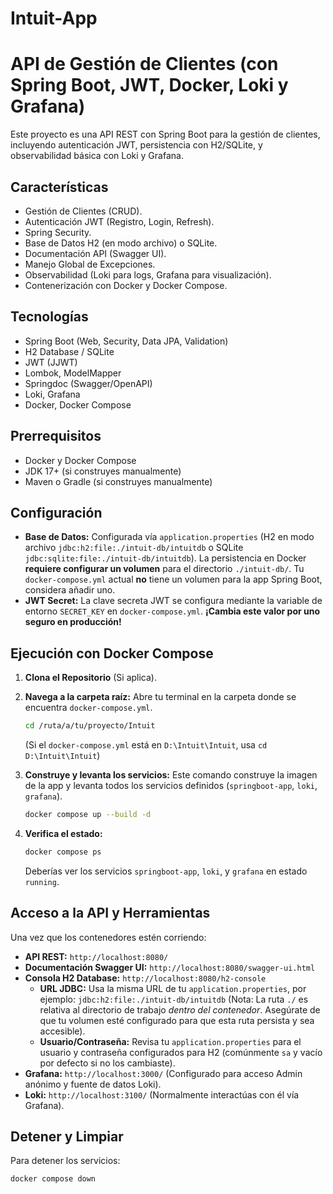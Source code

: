 # Intuit-App

# API de Gestión de Clientes (con Spring Boot, JWT, Docker, Loki y Grafana)

Este proyecto es una API REST con Spring Boot para la gestión de clientes, incluyendo autenticación JWT, persistencia con H2/SQLite, y observabilidad básica con Loki y Grafana.

## Características

* Gestión de Clientes (CRUD).
* Autenticación JWT (Registro, Login, Refresh).
* Spring Security.
* Base de Datos H2 (en modo archivo) o SQLite.
* Documentación API (Swagger UI).
* Manejo Global de Excepciones.
* Observabilidad (Loki para logs, Grafana para visualización).
* Contenerización con Docker y Docker Compose.

## Tecnologías

* Spring Boot (Web, Security, Data JPA, Validation)
* H2 Database / SQLite
* JWT (JJWT)
* Lombok, ModelMapper
* Springdoc (Swagger/OpenAPI)
* Loki, Grafana
* Docker, Docker Compose

## Prerrequisitos

* Docker y Docker Compose
* JDK 17+ (si construyes manualmente)
* Maven o Gradle (si construyes manualmente)

## Configuración

* **Base de Datos:** Configurada vía `application.properties` (H2 en modo archivo `jdbc:h2:file:./intuit-db/intuitdb` o SQLite `jdbc:sqlite:file:./intuit-db/intuitdb`). La persistencia en Docker **requiere configurar un volumen** para el directorio `./intuit-db/`. Tu `docker-compose.yml` actual **no** tiene un volumen para la app Spring Boot, considera añadir uno.
* **JWT Secret:** La clave secreta JWT se configura mediante la variable de entorno `SECRET_KEY` en `docker-compose.yml`. **¡Cambia este valor por uno seguro en producción!**

## Ejecución con Docker Compose

1.  **Clona el Repositorio** (Si aplica).
2.  **Navega a la carpeta raíz:** Abre tu terminal en la carpeta donde se encuentra `docker-compose.yml`.
    ```bash
    cd /ruta/a/tu/proyecto/Intuit
    ```
    (Si el `docker-compose.yml` está en `D:\Intuit\Intuit`, usa `cd D:\Intuit\Intuit`)

3.  **Construye y levanta los servicios:** Este comando construye la imagen de la app y levanta todos los servicios definidos (`springboot-app`, `loki`, `grafana`).

    ```bash
    docker compose up --build -d
    ```

4.  **Verifica el estado:**
    ```bash
    docker compose ps
    ```
    Deberías ver los servicios `springboot-app`, `loki`, y `grafana` en estado `running`.

## Acceso a la API y Herramientas

Una vez que los contenedores estén corriendo:

* **API REST:** `http://localhost:8080/`
* **Documentación Swagger UI:** `http://localhost:8080/swagger-ui.html`
* **Consola H2 Database:** `http://localhost:8080/h2-console`
    * **URL JDBC:** Usa la misma URL de tu `application.properties`, por ejemplo: `jdbc:h2:file:./intuit-db/intuitdb` (Nota: La ruta `./` es relativa al directorio de trabajo *dentro del contenedor*. Asegúrate de que tu volumen esté configurado para que esta ruta persista y sea accesible).
    * **Usuario/Contraseña:** Revisa tu `application.properties` para el usuario y contraseña configurados para H2 (comúnmente `sa` y vacío por defecto si no los cambiaste).
* **Grafana:** `http://localhost:3000/` (Configurado para acceso Admin anónimo y fuente de datos Loki).
* **Loki:** `http://localhost:3100/` (Normalmente interactúas con él vía Grafana).

## Detener y Limpiar

Para detener los servicios:

```bash
docker compose down